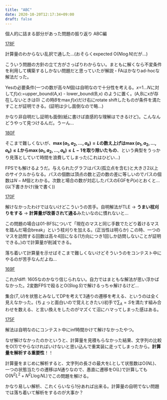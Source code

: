 ```yaml
---
title: "ABC"
date: 2020-10-20T12:17:34+09:00
draft: false
---
```


個人的に詰まる部分があった問題の振り返り ABC編

[178F](https://atcoder.jp/contests/abc178/tasks/abc178_f)

計算量のわからない乱択で通した…(おそらくexpected $\mathrm{O}(N \log N)$だが…)

こういう問題の方針の立て方がさっぱりわからない。まともに解くなら不変条件を利用して構築するしかない問題だと思っていたが解説・FAはかなりad-hocな解法だった。

Yesの必要条件(一つの数が高々$N$個)は自明なので十分性を考える。$x$=$1\ldots N$に対して$f(x):=$upper_bound(A,x) - lower_bound(B,x) のように置く。(A,Bにxが存在しないときは0) この時$B$を$\max f(x)$だけ右にrotate shiftしたものが条件を満たすことが証明できる。(証明は少し面倒なので略…)

かなり非自明だし証明も面倒(紙に書けば直感的な理解はできるけど)。こんなんどうやって見つけるんだ。うーん…

[180F](https://atcoder.jp/contests/abc180/tasks/abc180_f)

そこまで難しくないが、**$\max(a_1,a_2,\ldots,a_k) = L$の数え上げは$\max(a_1,a_2,\ldots,a_k) \leq L$から$\max(a_1,a_2,\ldots,a_k) \leq L-1$を取り除いたもの**、という典型をうっかり見落としていて時間を浪費してしまった(これはひどい…)

FPSでも解けるようだ。与えられたグラフはパス(孤立点を含む)と大きさ$2$以上のサイクルからなる。パスの個数は頂点の数と辺の数の差に等しいのでパスの個数は$N-M$個とわかる。次数と場合の数が対応したパスのEGFを$P(x)$とおくと…(以下書きかけ(後で書く))

[170F](https://atcoder.jp/contests/abc170/tasks/abc170_f)

解けなかったわけではないけどこういうの苦手。自明解法がTLE -> **うまい枝刈りをする** -> **計算量が改善されて通る**みたいなのに慣れないと…

この問題の場合は01-BFSについて「現在のマスと同じ手数でたどり着けるマスを踏んだ場合break」という枝刈りを加える。(正当性は明らか) この時、一つのマスを訪問する回数は高々4回になる(1方向につき1回しか訪問しないことが証明できる。)ので計算量が削減できる。

落ち着いて計算量を示せばそこまで難しくないけどそういうのをコンテスト中にやるのが苦手なんだよね…

[169F](https://atcoder.jp/contests/abc169/tasks/abc169_f)

これがdiff: 1605なのかなり信じられない。自力ではまともな解法が思い浮かばなかった。2変数FPSで殴ると$\mathrm{O}(S \log S)$で解けるっちゃ解けるけど…

集合$(T,U)$を状態とみなしてDPを考えて3通りの遷移を考える、というのは全く見えなかった。(ちょっと面白いので覚えときたい)初手で$\sum_A=S$を満たす組み合わせを数える、と言い換えをしたのがマズくて沼にハマってしまった感はある。

[175F](https://atcoder.jp/contests/abc175/tasks/abc175_f)

解法は自明なのにコンテスト中にinf時間かけて解けなかったやつ。

なぜ解けなかったのかというと、計算量を見積もらなかった結果、文字列の比較を$\mathrm{O}(1)$でやらなければいけないと思い込んで重実装に走ってしまったから。**計算量を解析する重要性**！！

計算量をまじめに解析すると、文字列の長さの最大を$L$として状態数は$\mathrm{O}(NL)$、一つの状態当たりの遷移は$N$通りなので、愚直に遷移を$\mathrm{O}(L)$で計算しても$\mathrm{O}(N^2L^2 + N^2L\log NL)$でこの問題を解ける。

かなり易しい解析、これくらいなら1分あれば出来る。計算量の自明でない問題では落ち着いて解析をするのが大事か？
